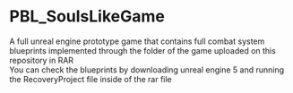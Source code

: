 # PBL_SoulsLikeGame
A full unreal engine prototype game that contains full combat system blueprints implemented through the folder of the game uploaded on this repository in RAR  
You can check the blueprints by downloading unreal engine 5 and running the RecoveryProject file inside of the rar file 
